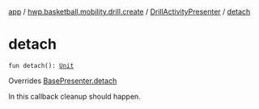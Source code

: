 [app](../../index.md) / [hwp.basketball.mobility.drill.create](../index.md) / [DrillActivityPresenter](index.md) / [detach](.)

# detach

`fun detach(): `[`Unit`](https://kotlinlang.org/api/latest/jvm/stdlib/kotlin/-unit/index.html)

Overrides [BasePresenter.detach](../../hwp.basketball.mobility/-base-presenter/detach.md)

In this callback cleanup should happen.

